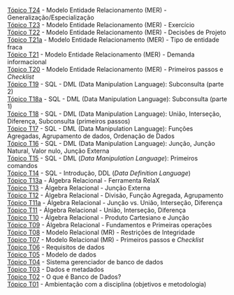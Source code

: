 [Tópico T24](./topico-24.md) - Modelo Entidade Relacionamento (MER) - Generalização/Especialização<br>
[Tópico T23](./topico-23.md) - Modelo Entidade Relacionamento (MER) - Exercício<br>
[Tópico T22](./topico-22.md) - Modelo Entidade Relacionamento (MER) - Decisões de Projeto<br>
[Tópico T21a](./topico-21a.md) - Modelo Entidade Relacionamento (MER) - Tipo de entidade fraca<br>
[Tópico T21](./topico-21.md) - Modelo Entidade Relacionamento (MER) - Demanda informacional<br>
[Tópico T20](./topico-20.md) - Modelo Entidade Relacionamento (MER) - Primeiros passos e _Checklist_<br>
[Tópico T19](./topico-19.md) - SQL - DML (Data Manipulation Language): Subconsulta (parte 2)<br>
[Tópico T18a](./topico-18a.md) - SQL - DML (Data Manipulation Language): Subconsulta (parte 1)<br>
[Tópico T18](./topico-18.md) - SQL - DML (Data Manipulation Language): União, Interseção, Diferença, Subconsulta (primeiros passos)<br>
[Tópico T17](./topico-17.md) - SQL - DML (Data Manipulation Language): Funções Agregadas, Agrupamento de dados, Ordenação de Dados<br>
[Tópico T16](./topico-16.md) - SQL - DML (Data Manipulation Language): Junção, Junção Natural, Valor nulo, Junção Externa<br>
[Tópico T15](./topico-15.md) - SQL - DML (_Data Manipulation Language_): Primeiros comandos<br>
[Tópico T14](./topico-14.md) - SQL - Introdução, DDL (_Data Definition Language_)<br>
[Tópico T13a](./topico-13a.md) - Álgebra Relacional - Ferramenta RelaX<br>
[Tópico T13](./topico-13.md) - Álgebra Relacional - Junção Externa<br>
[Tópico T12](./topico-12.md) - Álgebra Relacional - Divisão, Função Agregada, Agrupamento<br>
[Tópico T11a](./topico-11a.md) - Álgebra Relacional - Junção vs. União, Interseção, Diferença<br>
[Tópico T11](./topico-11.md) - Álgebra Relacional - União, Interseção, Diferença<br>
[Tópico T10](./topico-10.md) - Álgebra Relacional - Produto Cartesiano e Junção<br>
[Tópico T09](./topico-09.md) - Álgebra Relacional - Fundamentos e Primeiras operações<br>
[Tópico T08](./topico-08.md) - Modelo Relacional (MR) - Restrições de Integridade<br>
[Tópico T07](./topico-07.md) - Modelo Relacional (MR) - Primeiros passos e _Checklist_<br>
[Tópico T06](./topico-06.md) - Requisitos de dados<br>
[Tópico T05](./topico-05.md) - Modelo de dados<br>
[Tópico T04](./topico-04.md) - Sistema gerenciador de banco de dados<br>
[Tópico T03](./topico-03.md) - Dados e metadados<br>
[Tópico T02](./topico-02.md) - O que é Banco de Dados?<br>
[Tópico T01](./topico-01.md) - Ambientação com a disciplina (objetivos e metodologia)<br>
